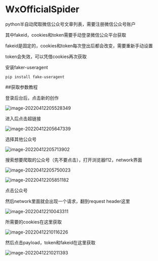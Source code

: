 # WxOfficialSpider
python半自动爬取微信公众号文章列表，需要注册微信公众号账户

其中fakeid，cookies和token需要手动登录微信公众平台获取

fakeid是固定的，cookies和token每次登出后都会改变，需要重新手动设置

token会失效，可以凭借cookies再次获取

安装faker-useragent

```pip install fake-useragent```

##获取参数教程

登录后台后，点击新的创作

![image-20220412205528349](https://tva1.sinaimg.cn/large/e6c9d24ely1h179p7o7eaj21l50u0adl.jpg)

进入后点击超链接

![image-20220412205647339](https://tva1.sinaimg.cn/large/e6c9d24ely1h179pcrulqj21jf0u0q4y.jpg)

选择其他公众号

![image-20220412205713902](https://tva1.sinaimg.cn/large/e6c9d24ely1h179pexmb7j20za0n6q4e.jpg)

搜索想要爬取的公众号（先不要点击），打开浏览器f12，network界面

![image-20220412205750023](https://tva1.sinaimg.cn/large/e6c9d24ely1h179pia8d5j20to0fyjsd.jpg)

![image-20220412205851182](https://tva1.sinaimg.cn/large/e6c9d24ely1h179pkjh31j20ns0s8761.jpg)

点击公众号

然后network里面就会出现一个请求，翻到request header这里

![image-20220412210043311](https://tva1.sinaimg.cn/large/e6c9d24ely1h179u6yrz4j20n00g8abe.jpg)

所需要的cookies在这里获取

![image-20220412210116226](https://tva1.sinaimg.cn/large/e6c9d24ely1h179up4n4kj20n80iatbf.jpg)

然后点击payload，token和fakeid在这里获取

![image-20220412210211393](https://tva1.sinaimg.cn/large/e6c9d24ely1h179venci1j20na0higmg.jpg)
